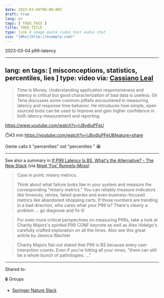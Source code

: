 ```yaml
---
date: 2023-03-04T00:00:00Z
draft: true
lang: en
tags: [ TODO_TAGS ]
title: TODO_TITLE
type: link # image quote video text audio chat
via: "[Who](http://example.com)"
---
```

2023-03-04 p99-latency


---
lang: en
tags: [ misconceptions, statistics, percentiles, lies ]
type: video
via: [Cassiano Leal](https://equalexperts.slack.com/archives/C02QDL3SZ/p1677801472659569?thread_ts=1677786507.263579&ampchannel=C02QDL3SZ&ampmessage_ts=1677801472.659569)
---


> Time is Money. Understanding application responsiveness and latency is critical but good characterization of bad data is useless. Gil Tene discusses some common pitfalls encountered in measuring latency and response time behavior. He introduces how simple, open sourced tools can be used to improve and gain higher confidence in both latency measurement and reporting.


https://www.youtube.com/watch?v=lJ8ydIuPFeU





⏱️43 min
<https://youtube.com/watch?v=lJ8ydIuPFeU&feature=share>



Gente calls it "percentlies" not "percentiles " 😁


---


See also a summary in [If P99 Latency Is BS, What's the Alternative? - The New Stack](https://thenewstack.io/if-p99-latency-is-bs-whats-the-alternative/) (via [Nigel 'Fox' Runnels-Moss](https://equalexperts.slack.com/archives/C02QDL3SZ/p1695117599037039))


> Case in point: misery metrics.
>
> Think about what failure looks like in your system and measure the corresponding "misery metrics." You can reliably measure indicators like timeouts, retries, failed queries and even business-focused metrics like abandoned shopping carts. If those numbers are trending in a bad direction, who cares what your P99 is? There's clearly a problem ... go diagnose and fix it!


> For even more critical perspectives on measuring P99s, take a look at Charity Majors's spirited P99 CONF keynote as well as Alex Hidalgo's carefully crafted exploration on all the nines. Also see this great article by Jessica Wachtel.


> Charity Majors flat-out stated that P99 is BS because every user interaction counts. Even if you're hitting all your nines, "there can still be a whole bunch of pathologies. ..."


---


Shared to:


🔒 Groups


* [Springer Nature Slack](https://springernature.slack.com/archives/C0R5SM347/p1678093204447019)
